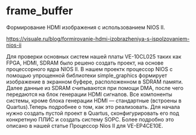 # frame_buffer
Формирование HDMI изображения с использованием NIOS II.

https://visuale.ru/blog/formirovanie-hdmi-izobrazheniya-s-ispolzovaniem-nios-ii

Для проверки основных систем нашей платы VE-10CL025 таких как FPGA, HDMI, SDRAM было решено создать проект, на основе процессорного ядра NIOS II. В нашем проектк процессор NIOS с помощью упрощенной библиотеки simple_graphics формирует изображение в экранном буфере, расположенном в SDRAM памяти. Далее данные из SDRAM считываются при помощи DMA, после чего передаются на блок генерации HDMI сигналов. Все компоненты системы, кроме блока генерации HDMI — стандартные (встроены в Quartus).Теперь подробнее о том, как это реализовать. Для начала нужно создать пустой проект в Quartus, сконфигурировать его под конкретную ПЛИС и создать систему SOPC. Более подробно это описано в нашей статье Процессор Nios II для VE-EP4CE10E.
